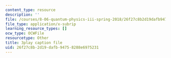 ```yaml
---
content_type: resource
description: ''
file: /courses/8-06-quantum-physics-iii-spring-2018/26f27c8b2d19dafb94758288e6975231_OZXEb8FxZQ.srt
file_type: application/x-subrip
learning_resource_types: []
ocw_type: OCWFile
resourcetype: Other
title: 3play caption file
uid: 26f27c8b-2d19-dafb-9475-8288e6975231
---
```

